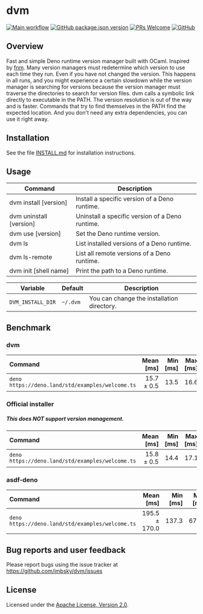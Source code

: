 # dvm

[![Main workflow](https://github.com/imbsky/dvm/workflows/Main%20workflow/badge.svg)](https://github.com/imbsky/dvm/actions)
[![GitHub package.json version](https://img.shields.io/github/package-json/v/imbsky/dvm?style=flat-square)](https://github.com/imbsky/dvm/blob/master/package.json)
[![PRs Welcome](https://img.shields.io/badge/PRs-welcome-brightgreen.svg?style=flat-square)](http://makeapullrequest.com)
[![GitHub](https://img.shields.io/github/license/imbsky/dvm?color=brightgreen&style=flat-square)](https://github.com/imbsky/dvm/blob/master/LICENSE)

## Overview

Fast and simple Deno runtime version manager built with OCaml. Inspired by
[fnm](https://github.com/Schniz/fnm). Many version managers must redetermine
which version to use each time they run. Even if you have not changed the
version. This happens in all runs, and you might experience a certain slowdown
while the version manager is searching for versions because the version manager
must traverse the directories to search for version files. dvm calls a symbolic
link directly to executable in the PATH. The version resolution is out of the
way and is faster. Commands that try to find themselves in the PATH find the
expected location. And you don't need any extra dependencies, you can use it
right away.

## Installation

See the file [INSTALL.md](INSTALL.md) for installation instructions.

## Usage

| Command                 | Description                                     |
| ----------------------- | ----------------------------------------------- |
| dvm install [version]   | Install a specific version of a Deno runtime.   |
| dvm uninstall [version] | Uninstall a specific version of a Deno runtime. |
| dvm use [version]       | Set the Deno runtime version.                   |
| dvm ls                  | List installed versions of a Deno runtime.      |
| dvm ls-remote           | List all remote versions of a Deno runtime.     |
| dvm init [shell name]   | Print the path to a Deno runtime.               |

| Variable          | Default  | Description                                |
| ----------------- | -------- | ------------------------------------------ |
| `DVM_INSTALL_DIR` | `~/.dvm` | You can change the installation directory. |

## Benchmark

### dvm

| Command                                          |  Mean [ms] | Min [ms] | Max [ms] | Relative |
| :----------------------------------------------- | ---------: | -------: | -------: | -------: |
| `deno https://deno.land/std/examples/welcome.ts` | 15.7 ± 0.5 |     13.5 |     16.6 |     1.00 |

### Official installer

##### **This does NOT support version management.**

| Command                                          |  Mean [ms] | Min [ms] | Max [ms] | Relative |
| :----------------------------------------------- | ---------: | -------: | -------: | -------: |
| `deno https://deno.land/std/examples/welcome.ts` | 15.8 ± 0.5 |     14.4 |     17.1 |     1.00 |

### asdf-deno

| Command                                          |     Mean [ms] | Min [ms] | Max [ms] | Relative |
| :----------------------------------------------- | ------------: | -------: | -------: | -------: |
| `deno https://deno.land/std/examples/welcome.ts` | 195.5 ± 170.0 |    137.3 |    679.1 |     1.00 |

## Bug reports and user feedback

Please report bugs using the issue tracker at
<https://github.com/imbsky/dvm/issues>

## License

Licensed under the
[Apache License, Version 2.0](https://www.apache.org/licenses/LICENSE-2.0).
